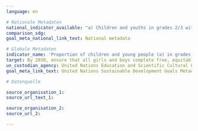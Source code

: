 ```yaml
---
language: en

# Nationale Metadaten
national_indicator_available: "a) Children and youths in grades 2/3 with a minimum proficiency level in: reading mathematics <br> b) Children and youths at the end of lower primary education with a minimum proficiency level in: reading mathematics <br> c) Children and youths at the end of lower secondary education with a minimum proficiency level in: reading mathematics"
comparison_sdg:
goal_meta_national_link_text: National metadata

# Globale Metadaten
indicator_name: 'Proportion of children and young people (a) in grades 2/3; (b) at the end of primary; and (c) at the end of lower secondary achieving at least a minimum proficiency level in (i) reading and (ii) mathematics, by sex'
target: By 2030, ensure that all girls and boys complete free, equitable and quality primary and secondary education leading to relevant and effective learning outcomes
un_custodian_agency: United Nations Education and Scientific Cultural Organisation - Institute of Statistics (UNESCO-UIS)
goal_meta_link_text: United Nations Sustainable Development Goals Metadata

# Datenquelle

source_organisation_1:
source_url_text_1:

source_organisation_2:
source_url_2:

---
```

